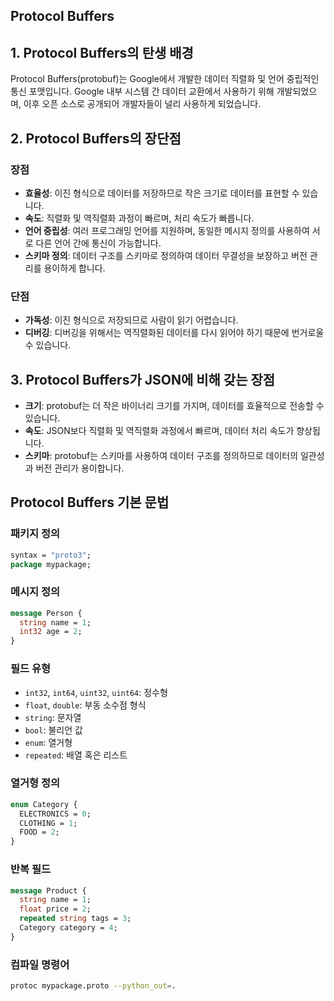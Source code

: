 ## Protocol Buffers

## 1. Protocol Buffers의 탄생 배경
Protocol Buffers(protobuf)는 Google에서 개발한 데이터 직렬화 및 언어 중립적인 통신 포맷입니다. Google 내부 시스템 간 데이터 교환에서 사용하기 위해 개발되었으며, 이후 오픈 소스로 공개되어 개발자들이 널리 사용하게 되었습니다.

## 2. Protocol Buffers의 장단점
### 장점
- **효율성**: 이진 형식으로 데이터를 저장하므로 작은 크기로 데이터를 표현할 수 있습니다.
- **속도**: 직렬화 및 역직렬화 과정이 빠르며, 처리 속도가 빠릅니다.
- **언어 중립성**: 여러 프로그래밍 언어를 지원하며, 동일한 메시지 정의를 사용하여 서로 다른 언어 간에 통신이 가능합니다.
- **스키마 정의**: 데이터 구조를 스키마로 정의하여 데이터 무결성을 보장하고 버전 관리를 용이하게 합니다.

### 단점
- **가독성**: 이진 형식으로 저장되므로 사람이 읽기 어렵습니다.
- **디버깅**: 디버깅을 위해서는 역직렬화된 데이터를 다시 읽어야 하기 때문에 번거로울 수 있습니다.

## 3. Protocol Buffers가 JSON에 비해 갖는 장점
- **크기**: protobuf는 더 작은 바이너리 크기를 가지며, 데이터를 효율적으로 전송할 수 있습니다.
- **속도**: JSON보다 직렬화 및 역직렬화 과정에서 빠르며, 데이터 처리 속도가 향상됩니다.
- **스키마**: protobuf는 스키마를 사용하여 데이터 구조를 정의하므로 데이터의 일관성과 버전 관리가 용이합니다.

## Protocol Buffers 기본 문법

### 패키지 정의
```protobuf
syntax = "proto3";
package mypackage;
```

### 메시지 정의
```protobuf
message Person {
  string name = 1;
  int32 age = 2;
}
```

### 필드 유형
- `int32`, `int64`, `uint32`, `uint64`: 정수형
- `float`, `double`: 부동 소수점 형식
- `string`: 문자열
- `bool`: 불리언 값
- `enum`: 열거형
- `repeated`: 배열 혹은 리스트

### 열거형 정의
```protobuf
enum Category {
  ELECTRONICS = 0;
  CLOTHING = 1;
  FOOD = 2;
}
```

### 반복 필드
```protobuf
message Product {
  string name = 1;
  float price = 2;
  repeated string tags = 3;
  Category category = 4;
}
```

### 컴파일 명령어
```sh
protoc mypackage.proto --python_out=.
```
